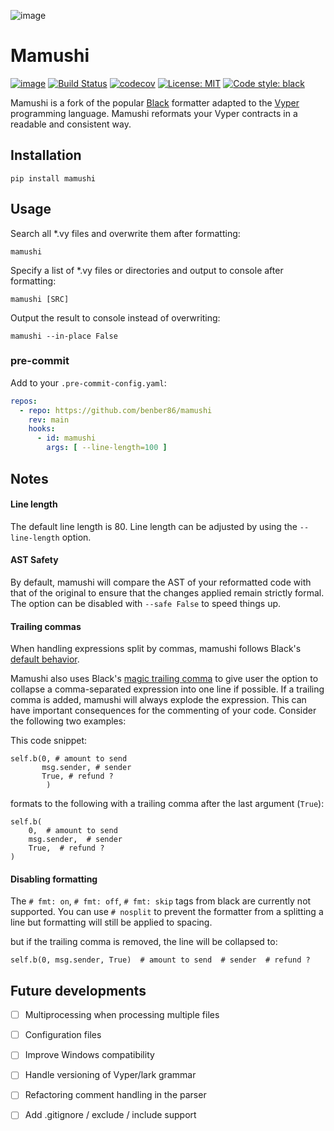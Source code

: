![image](https://user-images.githubusercontent.com/25791237/198873887-f01f9f69-5a1d-4a5f-95cf-1f1d6dfb63fb.png)


# Mamushi
[![image](https://img.shields.io/pypi/v/mamushi.svg)](https://pypi.org/project/mamushi/)
[![Build Status](https://github.com/benber86/mamushi/actions/workflows/test.yml/badge.svg)](https://github.com/benber86/mamushi/actions)
[![codecov](https://codecov.io/github/benber86/mamushi/branch/main/graph/badge.svg?token=WF0YO4ACIT)](https://codecov.io/github/benber86/mamushi)
[![License: MIT](https://img.shields.io/badge/License-MIT-yellow.svg)](https://opensource.org/licenses/MIT)
[![Code style: black](https://img.shields.io/badge/code%20style-black-000000.svg)](https://github.com/psf/black)



Mamushi is a fork of the popular [Black](https://github.com/psf/black) formatter adapted to the [Vyper](https://github.com/vyperlang/vyper/) programming language. Mamushi reformats your Vyper contracts in a readable and consistent way.


## Installation

`pip install mamushi`

## Usage

Search all *.vy files and overwrite them after formatting:

`mamushi`

Specify a list of *.vy files or directories and output to console after formatting:

`mamushi [SRC]`

Output the result to console instead of overwriting:


`mamushi --in-place False`

### pre-commit
Add to your `.pre-commit-config.yaml`:
```yaml
repos:
  - repo: https://github.com/benber86/mamushi
    rev: main
    hooks:
      - id: mamushi
        args: [ --line-length=100 ]
```


## Notes

#### Line length

The default line length is 80. Line length can be adjusted by using the `--line-length` option.

#### AST Safety
By default, mamushi will compare the AST of your reformatted code with that of the original to ensure that the changes applied remain strictly formal. The option can be disabled with `--safe False` to speed things up.


#### Trailing commas

When handling expressions split by commas, mamushi follows Black's [default behavior](https://test-black.readthedocs.io/en/style-guide/style_guide/trailing_commas.html).

Mamushi also uses Black's [magic trailing comma](https://black.readthedocs.io/en/stable/the_black_code_style/current_style.html#pragmatism) to give user the option to collapse a comma-separated expression into one line if possible. If a trailing comma is added, mamushi will always explode the expression. This can have important consequences for the commenting of your code. Consider the following two examples:

This code snippet:

```
self.b(0, # amount to send
       msg.sender, # sender
       True, # refund ?
        )
```

formats to the following with a trailing comma after the last argument (`True`):

```
self.b(
    0,  # amount to send
    msg.sender,  # sender
    True,  # refund ?
)
```

#### Disabling formatting

The `# fmt: on`, `# fmt: off`, `# fmt: skip` tags from black are currently not supported. You can use `# nosplit` to prevent the formatter from a splitting a line but formatting will still be applied to spacing.

but if the trailing comma is removed, the line will be collapsed to:

```
self.b(0, msg.sender, True)  # amount to send  # sender  # refund ?
```

## Future developments

- [ ] Multiprocessing when processing multiple files
- [ ] Configuration files
- [ ] Improve Windows compatibility
- [ ] Handle versioning of Vyper/lark grammar
- [ ] Refactoring comment handling in the parser
- [ ] Add .gitignore / exclude / include support

